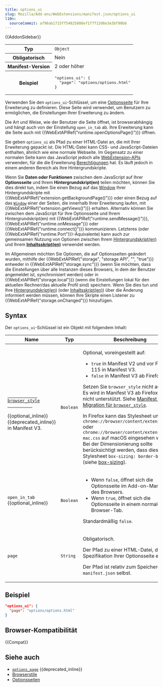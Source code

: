 ```yaml
---
title: options_ui
slug: Mozilla/Add-ons/WebExtensions/manifest.json/options_ui
l10n:
  sourceCommit: af98ab1715ff54825888ef1f7f13d6e3e3bf90b8
---
```


{{AddonSidebar}}

<table class="fullwidth-table standard-table">
  <tbody>
    <tr>
      <th scope="row">Typ</th>
      <td><code>Object</code></td>
    </tr>
    <tr>
      <th scope="row">Obligatorisch</th>
      <td>Nein</td>
    </tr>
    <tr>
      <th scope="row">Manifest-Version</th>
      <td>2 oder höher</td>
    </tr>
    <tr>
      <th scope="row">Beispiel</th>
      <td>
        <pre class="brush: json">
"options_ui": {
  "page": "options/options.html"
}</pre
        >
      </td>
    </tr>
  </tbody>
</table>

Verwenden Sie den `options_ui`-Schlüssel, um eine [Optionsseite](/de/docs/Mozilla/Add-ons/WebExtensions/user_interface/Options_pages) für Ihre Erweiterung zu definieren. Diese Seite wird verwendet, um Benutzern zu ermöglichen, die Einstellungen Ihrer Erweiterung zu ändern.

Die Art und Weise, wie der Benutzer die Seite öffnet, ist browserabhängig und hängt auch von der Einstellung `open_in_tab` ab. Ihre Erweiterung kann die Seite auch mit {{WebExtAPIRef("runtime.openOptionsPage()")}} öffnen.

Sie geben `options_ui` als Pfad zu einer HTML-Datei an, die mit Ihrer Erweiterung gepackt ist. Die HTML-Datei kann CSS- und JavaScript-Dateien enthalten, ähnlich wie eine normale Webseite. Im Gegensatz zu einer normalen Seite kann das JavaScript jedoch alle [WebExtension-APIs](/de/docs/Mozilla/Add-ons/WebExtensions/API) verwenden, für die die Erweiterung [Berechtigungen](/de/docs/Mozilla/Add-ons/WebExtensions/manifest.json/permissions) hat. Es läuft jedoch in einem anderen Bereich als Ihre Hintergrundskripte.

Wenn Sie **Daten oder Funktionen** zwischen dem JavaScript auf Ihrer **Optionsseite** und Ihrem **Hintergrundskript(en)** teilen möchten, können Sie dies direkt tun, indem Sie einen Bezug auf das [Window](/de/docs/Web/API/Window) Ihrer Hintergrundskripte mit {{WebExtAPIRef("extension.getBackgroundPage()")}} oder einen Bezug auf das [`Window`](/de/docs/Web/API/Window) einer der Seiten, die innerhalb Ihrer Erweiterung laufen, mit {{WebExtAPIRef("extension.getViews()")}} erhalten. Alternativ können Sie zwischen dem JavaScript für Ihre Optionsseite und Ihrem Hintergrundskript(en) mit {{WebExtAPIRef("runtime.sendMessage()")}}, {{WebExtAPIRef("runtime.onMessage")}} oder {{WebExtAPIRef("runtime.connect()")}} kommunizieren.
Letzteres (oder {{WebExtAPIRef("runtime.Port")}}-Äquivalente) kann auch zur gemeinsamen Nutzung von Optionen zwischen Ihrem [Hintergrundskript(en)](/de/docs/Mozilla/Add-ons/WebExtensions/Anatomy_of_a_WebExtension#background_scripts) und Ihrem **[Inhaltsskript(en)](/de/docs/Mozilla/Add-ons/WebExtensions/Content_scripts)** verwendet werden.

Im Allgemeinen möchten Sie Optionen, die auf Optionsseiten geändert wurden, mithilfe der {{WebExtAPIRef("storage", "storage API", "", "true")}} entweder in {{WebExtAPIRef("storage.sync")}} (wenn Sie möchten, dass die Einstellungen über alle Instanzen dieses Browsers, in dem der Benutzer angemeldet ist, synchronisiert werden) oder in {{WebExtAPIRef("storage.local")}} (wenn die Einstellungen lokal für den aktuellen Rechner/das aktuelle Profil sind) speichern. Wenn Sie dies tun und Ihre [Hintergrundskript(en)](/de/docs/Mozilla/Add-ons/WebExtensions/Anatomy_of_a_WebExtension#background_scripts) (oder [Inhaltsskript(en)](/de/docs/Mozilla/Add-ons/WebExtensions/Content_scripts)) über die Änderung informiert werden müssen, können Ihre Skripte einen Listener zu {{WebExtAPIRef("storage.onChanged")}} hinzufügen.

## Syntax

Der `options_ui`-Schlüssel ist ein Objekt mit folgendem Inhalt:

<table class="fullwidth-table standard-table">
  <thead>
    <tr>
      <th scope="col">Name</th>
      <th scope="col">Typ</th>
      <th scope="col">Beschreibung</th>
    </tr>
  </thead>
  <tbody>
    <tr>
      <td>
        <code>
          <a href="/de/docs/Mozilla/Add-ons/WebExtensions/user_interface/Browser_styles">
            browser_style
          </a>
        </code>
        <br />{{optional_inline}}
        <br />{{deprecated_inline}} in Manifest V3.
      </td>
      <td><code>Boolean</code></td>
      <td>
        <p>Optional, voreingestellt auf:</p>
          <ul>
            <li><code>true</code> in Manifest V2 und vor Firefox 115 in Manifest V3.</li>
            <li><code>false</code> in Manifest V3 ab Firefox 115.</li>
          </ul>
        <div class="notecard warning">
          <p>
            Setzen Sie <code>browser_style</code> nicht auf true: Es wird in Manifest V3 ab Firefox 118 nicht unterstützt. Siehe <a href="/de/docs/Mozilla/Add-ons/WebExtensions/user_interface/Browser_styles#manifest_v3_migration">Manifest V3-Migration für <code>browser_style</code></a>.
          </p>
        </div>
        <p>
          In Firefox kann das Stylesheet unter
          <code>chrome://browser/content/extension.css</code> oder
          <code>chrome://browser/content/extension-mac.css</code> auf macOS eingesehen werden. Bei der Dimensionierung sollte berücksichtigt werden, dass dieses Stylesheet
          <code>box-sizing: border-box</code> setzt (siehe
          <a href="/de/docs/Web/CSS/box-sizing">box-sizing</a>).
        </p>
      </td>
    </tr>
    <tr>
      <td><code>open_in_tab</code><br />{{optional_inline}}</td>
      <td><code>Boolean</code></td>
      <td>
        <ul>
          <li>Wenn <code>false</code>, öffnet sich die Optionsseite im Add-on-Manager des Browsers.</li>
        <li>
          Wenn <code>true</code>, öffnet sich die Optionsseite in einem normalen Browser-Tab.
        </li>
        </ul>
        <p>Standardmäßig <code>false</code>.</p>
      </td>
    </tr>
    <tr>
      <td><code>page</code></td>
      <td><code>String</code></td>
      <td>
        <p>Obligatorisch.</p>
        <p>
          Der Pfad zu einer HTML-Datei, die die Spezifikation Ihrer Optionsseite
          enthält.
        </p>
        <p>
          Der Pfad ist relativ zum Speicherort von
          <code>manifest.json</code> selbst.
        </p>
      </td>
    </tr>
  </tbody>
</table>

## Beispiel

```json
"options_ui": {
  "page": "options/options.html"
}
```

## Browser-Kompatibilität

{{Compat}}

## Siehe auch

- [`options_page`](/de/docs/Mozilla/Add-ons/WebExtensions/manifest.json/options_page) {{deprecated_inline}}
- [Browserstile](/de/docs/Mozilla/Add-ons/WebExtensions/user_interface/Browser_styles)
- [Optionsseiten](/de/docs/Mozilla/Add-ons/WebExtensions/user_interface/Options_pages)
